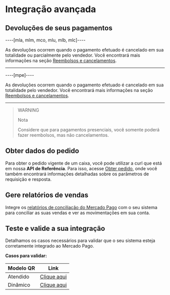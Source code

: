 # Integração avançada

## Devoluções de seus pagamentos

----[mla, mlm, mco, mlu, mlb, mlc]----

As devoluções ocorrem quando o pagamento efetuado é cancelado em sua totalidade ou parcialmente pelo vendedor. 
Você encontrará mais informações na seção [Reembolsos e cancelamentos](/developers/pt/docs/qr-code/additional-content/cancellations-and-refunds).

------------

----[mpe]----

As devoluções ocorrem quando o pagamento efetuado é cancelado em sua totalidade pelo vendedor. 
Você encontrará mais informações na seção [Reembolsos e cancelamentos](/developers/pt/docs/qr-code/additional-content/cancellations-and-refunds).

------------

> WARNING
>
> Nota
>
> Considere que para pagamentos presenciais, você somente poderá fazer reembolsos, mas não cancelamentos.

## Obter dados do pedido

Para obter o pedido vigente de um caixa, você pode utilizar a curl que está em nossa **API de Referência**. Para isso, acesse [Obter pedido](/developers/pt/reference/instore_orders_v2/_instore_qr_seller_collectors_user_id_pos_external_pos_id_orders/get), onde você também encontrará informações detalhadas sobre os parâmetros de requisição e resposta.

## Gere relatórios de vendas

Integre os [relatórios de conciliação do Mercado Pago](/developers/pt/guides/additional-content/reports/general-considerations/reconciliation-reports) com o seu sistema para conciliar as suas vendas e ver as movimentações em sua conta.

## Teste e valide a sua integração

Detalhamos os casos necessários para validar que o seu sistema esteja corretamente integrado ao Mercado Pago.

**Casos para validar:**

|Modelo QR|Link|
|---|---|
|Atendido|[Clique aqui](/developers/pt/docs/qr-code/additional-content/qr-validation-cases/qr-attended-events)|
|Dinâmico|[Clique aqui](/developers/pt/docs/qr-code/additional-content/qr-validation-cases/qr-dynamic-events)|